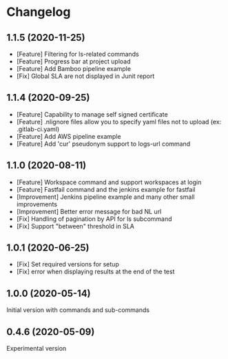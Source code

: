 # Changelog
## 1.1.5 (2020-11-25)
- [Feature] Filtering for ls-related commands
- [Feature] Progress bar at project upload
- [Feature] Add Bamboo pipeline example
- [Fix] Global SLA are not displayed in Junit report

## 1.1.4 (2020-09-25)
- [Feature] Capability to manage self signed certificate
- [Feature] .nlignore files allow you to specify yaml files not to upload (ex: .gitlab-ci.yaml)
- [Feature] Add AWS pipeline example
- [Feature] Add 'cur' pseudonym support to logs-url command

## 1.1.0 (2020-08-11)
- [Feature] Workspace command and support workspaces at login
- [Feature] Fastfail command and the jenkins example for fastfail
- [Improvement] Jenkins pipeline example and many other small improvements
- [Improvement] Better error message for bad NL url
- [Fix] Handling of pagination by API for ls subcommand
- [Fix] Support "between" threshold in SLA</li></ul>

## 1.0.1 (2020-06-25)
- [Fix] Set required versions for setup
- [Fix] error when displaying results at the end of the test

## 1.0.0 (2020-05-14)
Initial version with commands and sub-commands

## 0.4.6 (2020-05-09)
Experimental version
